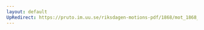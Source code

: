 ```yaml
---
layout: default
UpRedirect: https://pruto.im.uu.se/riksdagen-motions-pdf/1868/mot_1868__fk__13.pdf
---
```

